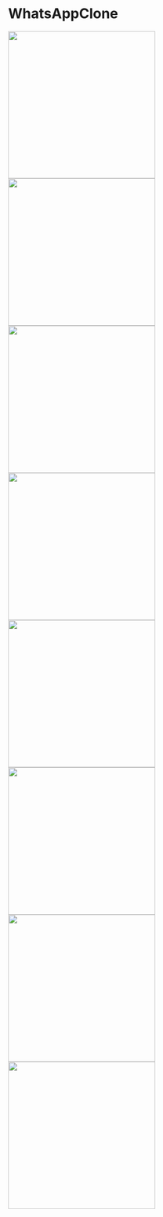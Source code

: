 # WhatsAppClone

<p float="left">
<img src="https://user-images.githubusercontent.com/33950324/95625418-134b3480-0a96-11eb-802c-6a104854d3bd.jpg" width="300"/>
<img src="https://user-images.githubusercontent.com/33950324/95625416-134b3480-0a96-11eb-8f41-12f4153ff173.jpg" width="300"/>
<img src="https://user-images.githubusercontent.com/33950324/95625414-12b29e00-0a96-11eb-8b14-27444d1bb17b.jpg" width="300"/>
  <img src="https://user-images.githubusercontent.com/33950324/95625419-13e3cb00-0a96-11eb-9b3c-ff8f49c2ac02.jpg" width="300"/>
<img src="https://user-images.githubusercontent.com/33950324/95625411-121a0780-0a96-11eb-9b09-8dea232aa605.jpg" width="300"/>
<img src="https://user-images.githubusercontent.com/33950324/95625412-121a0780-0a96-11eb-8d6b-502efdcb6375.jpg" width="300"/>

<img src="https://user-images.githubusercontent.com/33950324/95625408-11817100-0a96-11eb-830d-497cf2529e8f.jpg" width="300"/>
<img src="https://user-images.githubusercontent.com/33950324/95626818-a2594c00-0a98-11eb-854b-a99685ed1867.png" width="300"/>




</p>
